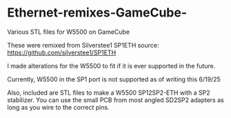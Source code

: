 # Ethernet-remixes-GameCube-
Various STL files for W5500 on GameCube


These were remixed from Silverstee1 SP1ETH 
source: https://github.com/silverstee1/SP1ETH

I made alterations for the W5500 to fit if it is ever supported in the future. 

Currently, W5500  in the SP1 port is not supported as of writing this 6/19/25

Also, included are STL files to make a W5500 SP12SP2-ETH with a SP2 stabilizer. You can use the small PCB from most angled SD2SP2 adapters as long as you wire to the correct pins.
